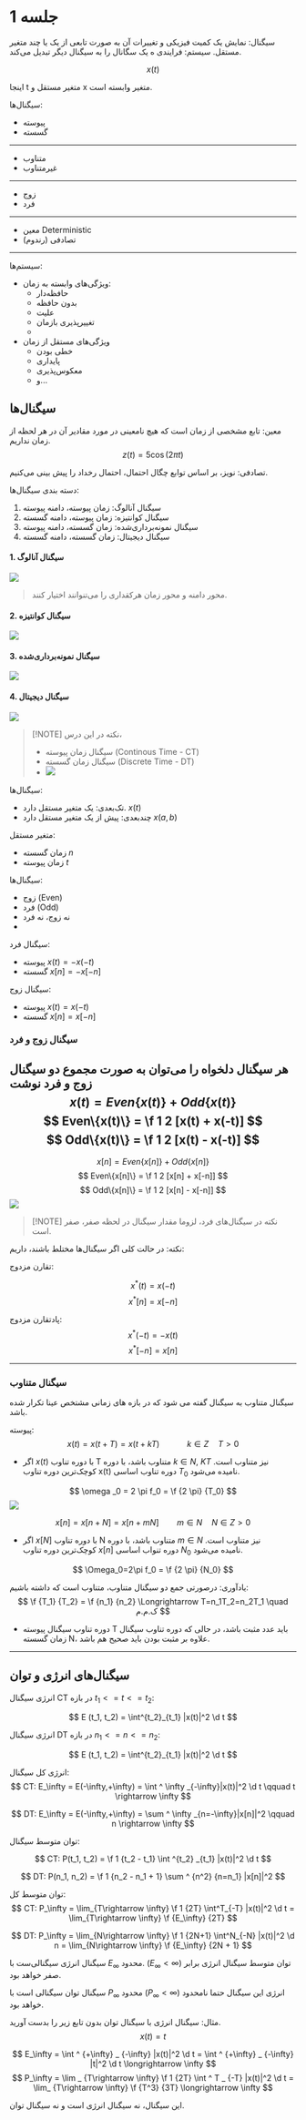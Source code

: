 # جلسه 1

سیگنال: نمایش یک کمیت فیزیکی و تغییرات آن به صورت تابعی از یک یا چند متغیر مستقل.
سیستم: فرایندی ه یک سگانال را به سیگنال دیگر تبدیل می‌کند.


$$
x(t)
$$

اینجا t متغیر مستقل و x متغیر وابسته است.


سیگنال‌ها:
- پیوسته
- گسسته
- ---
- متناوب
- غیرمتناوب
- ---
- زوج
- فرد
- --
- معین Deterministic
- تصادفی (رندوم)
- --


سیستم‌ها:
- ویژگی‌های وابسته به زمان:
	- حافظه‌دار
	- بدون حافظه
	- علیت
	- تغییرپذیری بازمان
	-
- ویژگی‌های مستقل از زمان
	- خطی بودن
	- پایداری
	- معکوس‌پذیری
	- و...

## سیگنال‌ها
معین: تابع مشخصی از زمان است که هیچ نامعینی در مورد مقادیر آن در هر لحظه از زمان نداریم.
$$
z(t) = 5\cos{(2\pi t)}
$$

تصادفی: نویز، بر اساس توابع چگال احتمال، احتمال رخداد را پیش بینی می‌کنیم.

دسته بندی سیگنال‌ها:
1. سیگنال آنالوگ: زمان پیوسته، دامنه پیوسته
2. سیگنال کوانتیزه: زمان پیوسته، دامنه گسسته
3. سیگنال نمونه‌برداری‌شده: زمان گسسته، دامنه پیوسته
4. سیگنال دیجیتال: زمان گسسته، دامنه گسسته

#### 1. سیگنال آنالوگ

![](assets/Pasted%20image%2020250130162539.png)

> محور دامنه و محور زمان هرکقداری را می‌تنوانند اختیار کنند.

#### 2. سیگنال کوانتیزه
![](assets/Pasted%20image%2020250130162643.png)

#### 3. سیگنال نمونه‌برداری‌شده
![](assets/Pasted%20image%2020250130162707.png)
#### 4. سیگنال دیجیتال
![](assets/Pasted%20image%2020250130162724.png)


> [!NOTE] نکته
> در این درس،
> - سیگنال زمان پیوسته (Continous Time - CT)
> - سیگنال زمان گسسته (Discrete Time - DT)
> - ![](assets/Pasted%20image%2020250130162944.png)

سیگنال‌ها:
- تک‌بعدی: یک متغیر مستقل دارد. $x(t)$
- چندبعدی: پیش از یک متغیر مستقل دارد $x(a,b)$

متغیر مستقل:
- زمان گسسته $n$
- زمان پیوسته $t$

سیگنال‌ها:
- زوج (Even)
- فرد (Odd)
- نه زوج، نه فرد
-
سیگنال فرد:
- پیوسته $x(t)=-x(-t)$
- گسسته $x[n]=-x[-n]$

سیگنال زوج:
- پیوسته $x(t)=x(-t)$
- گسسته $x[n]=x[-n]$


### سیگنال زوج و فرد
هر سیگنال دلخواه را می‌توان به صورت مجموع دو سیگنال زوج و فرد نوشت
$$
x(t) = Even\{x(t)\} + Odd\{x(t)\}
$$
$$
Even\{x(t)\} = \f 1 2 [x(t) + x(-t)]
$$
$$
Odd\{x(t)\} = \f 1 2 [x(t) - x(-t)]
$$
---


$$
x[n] = Even\{x[n]\} + Odd\{x[n]\}
$$
$$
Even\{x[n]\} = \f 1 2 [x[n] + x[-n]]
$$
$$
Odd\{x[n]\} = \f 1 2 [x[n] - x[-n]]
$$
![](assets/Pasted%20image%2020250130163808.png)


> [!NOTE] نکته
> در سیگنال‌های فرد، لزوما مقدار سیگنال در لحظه صفر، صفر است.


نکته: در حالت کلی اگر سیگنال‌ها مختلط باشند، داریم:

تقارن مزدوج:

$$ x^*(t) = x(-t) $$
$$ x^*[n] = x[-n] $$

پادتقارن مزدوج:
$$ x^*(-t) = -x(t) $$
$$ x^*[-n] = x[n] $$

---

### سیگنال متناوب

سیگنال متناوب به سیگنال گفته می شود که در بازه های زمانی مشتخص عینا تکرار شده باشد.

پیوسته:
$$
x(t) = x(t+T) = x(t+kT) \qquad \quad k\in Z \quad T>0
$$

- اگر $x(t)$ با دوره تناوب T متناوب باشد، با دوره $k\in N$, $KT$ نیز متناوب است. کوچک‌ترین دوره تناوب x(t) دوره تناوب اساسی $T_0$ نامیده می‌شود.

$$
\omega _0 = 2 \pi f_0 = \f {2 \pi} {T_0}
$$
![](assets/Pasted%20image%2020250130165339.png)

$$
x[n] = x[n+N] = x[n+mN] \qquad m\in N \quad N \in Z> 0
$$

- اگر $x[N]$ با دوره تناوب N متناوب باشد، با دوره $m\in N$ نیز متناوب است. کوچک‌ترین دوره تناوب $x[n]$ دوره تنواب اساسی $N_0$ نامیده می‌شود.

$$
\Omega_0=2\pi f_0 = \f {2 \pi} {N_0}
$$

یادآوری: درصورتی جمع دو سیگنال متناوب، متناوب است که داشته باشیم:
$$
\f {T_1} {T_2} = \f {n_1} {n_2} \Longrightarrow T=n_1T_2=n_2T_1 \quad ک.م.م
$$


- دوره تناوب سیگنال پیوسته T باید عدد مثبت باشد، در حالی که دوره تناوب سیگنال زمان گسسته N، علاوه بر مثبت بودن باید صحیح هم باشد.

---

## سیگنال‌های انرژی و توان
انرژی سیگنال CT در بازه $t_1 <= t <=t_2$:

$$
E (t_1, t_2) = \int^{t_2}_{t_1} |x(t)|^2 \d t
$$

انرژی سیگنال DT در بازه $n_1 <= n <=n_2$:

$$
E (t_1, t_2) = \int^{t_2}_{t_1} |x(t)|^2 \d t
$$

انرژی کل سیگنال:
$$
CT: E_\infty = E(-\infty,+\infty) = \int ^ \infty _{-\infty}|x(t)|^2 \d t \qquad t \rightarrow \infty
$$

$$
DT: E_\infty = E(-\infty,+\infty) = \sum ^ \infty _{n=-\infty}|x[n]|^2 \qquad n \rightarrow \infty
$$

توان متوسط سیگنال:

$$
CT: P(t_1, t_2) = \f 1 {t_2 - t_1} \int ^{t_2} _{t_1} |x(t)|^2 \d t
$$

$$
DT: P(n_1, n_2) = \f 1 {n_2 - n_1 + 1} \sum ^ {n^2} {n=n_1} |x[n]|^2
$$

توان متوسط کل:
$$
CT: P_\infty = \lim_{T\rightarrow \infty} \f 1 {2T} \int^T_{-T} |x(t)|^2 \d t = \lim_{T\rightarrow \infty} \f {E_\infty} {2T}
$$

$$
DT: P_\infty = \lim_{N\rightarrow \infty} \f 1 {2N+1} \int^N_{-N} |x(t)|^2 \d n = \lim_{N\rightarrow \infty} \f {E_\infty} {2N + 1}
$$


سیگنال انرژی سیگنالی‌ست با $E_\infty$ محدود. ($E_\infty < \infty$)
توان متوسط سیگنال انرژی برابر صفر خواهد بود.

سیگنال توان سیگنالی است با $P_\infty$ محدود ($P_\infty < \infty$)
انرژی این سیگنال حتما نامحدود خواهد بود.


مثال: سیگنال انرژی با سیگنال توان بدون تابع زیر را بدست آورید.
$$
x(t) = t
$$

$$
E_\infty = \int ^ {+\infty} _ {-\infty} |x(t)|^2 \d t = \int ^ {+\infty} _ {-\infty} |t|^2 \d t \longrightarrow \infty
$$
$$
P_\infty = \lim _ {T\rightarrow \infty} \f 1 {2T} \int ^ T _ {-T} |x(t)|^2 \d t = \lim_ {T\rightarrow \infty} \f {T^3} {3T} \longrightarrow \infty
$$

این سیگنال، نه سیگنال انرژی است و نه سیگنال توان.